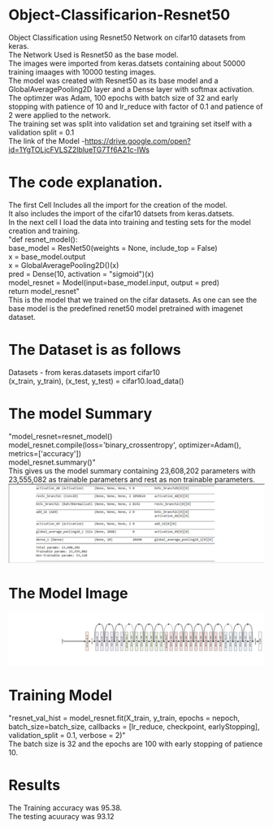 # Object-Classificarion-Resnet50
Object Classification using Resnet50 Network on cifar10 datasets from keras.  
The Network Used is Resnet50 as the base model.  
The images were imported from keras.datsets containing about 50000 training imaages with 10000 testing images.  
The model was created with Resnet50 as its base model and a GlobalAveragePooling2D layer and a Dense layer with softmax activation.  
The optimzer was Adam, 100 epochs with batch size of 32 and early stopping with patience of 10 and lr_reduce with factor of 0.1 and     patience of 2 were applied to the network.  
The training set was split into validation set and tgraining set itself with a validation split = 0.1  
The link of the Model -https://drive.google.com/open?id=1YgTOLjcFVLSZ2lblueTG7Tf6A21c-IWs
# The code explanation.
The first Cell Includes all the import for the creation of the model.  
It also includes the import of the cifar10 datsets from keras.datsets.  
In the next cell I load the data into training and testing sets for the model creation and training.  
"def resnet_model():  
    base_model = ResNet50(weights = None, include_top = False)  
    x = base_model.output  
    x = GlobalAveragePooling2D()(x)  
    pred = Dense(10, activation = "sigmoid")(x)  
    model_resnet = Model(input=base_model.input, output = pred)  
    return model_resnet"  
 This is the model that we trained on the cifar datasets. 
 As one can see the base model is the predefined renet50 model pretrained with imagenet dataset.
# The Dataset is as follows
Datasets - from keras.datasets import cifar10  
(x_train, y_train), (x_test, y_test) = cifar10.load_data()  
# The model Summary
"model_resnet=resnet_model()  
model_resnet.compile(loss='binary_crossentropy', optimizer=Adam(), metrics=['accuracy'])  
model_resnet.summary()"  
This gives us the model summary containing 23,608,202 parameters with 23,555,082 as trainable parameters and rest as non trainable parameters.  
![Summary](Capture.PNG)
# The Model Image
![Model](dataset-cover.png)
# Training Model
"resnet_val_hist = model_resnet.fit(X_train, y_train, epochs = nepoch, batch_size=batch_size, callbacks = [lr_reduce, checkpoint, earlyStopping], validation_split = 0.1, verbose = 2)"  
The batch size is 32  and the epochs are 100 with early stopping of  patience 10.  
# Results
The Training accuracy was 95.38.  
The testing acuuracy was 93.12  
